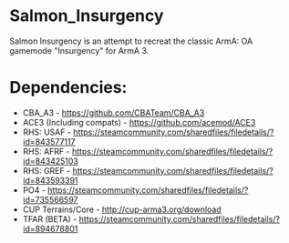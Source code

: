 # Salmon_Insurgency

Salmon Insurgency is an attempt to recreat the classic ArmA: OA gamemode "Insurgency" for ArmA 3. 


# Dependencies:
* CBA_A3 - https://github.com/CBATeam/CBA_A3
* ACE3 (Including compats) - https://github.com/acemod/ACE3
* RHS: USAF - https://steamcommunity.com/sharedfiles/filedetails/?id=843577117
* RHS: AFRF - https://steamcommunity.com/sharedfiles/filedetails/?id=843425103
* RHS: GREF - https://steamcommunity.com/sharedfiles/filedetails/?id=843593391
* PO4 - https://steamcommunity.com/sharedfiles/filedetails/?id=735566597
* CUP Terrains/Core - http://cup-arma3.org/download
* TFAR (BETA) - https://steamcommunity.com/sharedfiles/filedetails/?id=894678801
